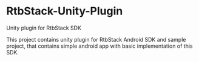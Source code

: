 # RtbStack-Unity-Plugin
Unity plugin for RtbStack SDK

This project contains unity plugin for RtbStack Android SDK and sample project, that contains simple android app with basic implementation of this SDK.